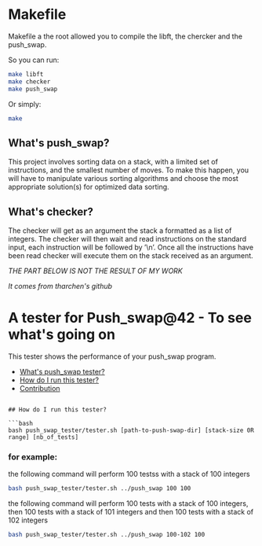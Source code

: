# Makefile
Makefile a the root allowed you to compile the libft, the chercker and the push_swap.

So you can run:
```bash
make libft
make checker
make push_swap
```
Or simply:
```bash
make
```

## What's push_swap?
This project involves sorting data on a stack, with a limited set of instructions,
and the smallest number of moves. To make this happen, you will have to manipulate
various sorting algorithms and choose the most appropriate solution(s) for
optimized data sorting.

## What's checker?
The checker will get as an argument the stack a formatted as a list of integers.
The checker will then wait and read instructions on the standard input, each
instruction will be followed by ’\n’. Once all the instructions have been read
checker will execute them on the stack received as an argument.


*THE PART BELOW IS NOT THE RESULT OF MY WORK*

*It comes from tharchen's github*
# A tester for Push_swap@42 - To see what's going on
This tester shows the performance of your push_swap program.

* [What's push_swap tester?](#whats-push_swap_tester)
* [How do I run this tester?](#how-do-I-run-this-tester)
* [Contribution](#contribution)


```

## How do I run this tester?

```bash
bash push_swap_tester/tester.sh [path-to-push-swap-dir] [stack-size 0R range] [nb_of_tests]
```
### for example:
the following command will perform 100 testss with a stack of 100 integers
```bash
bash push_swap_tester/tester.sh ../push_swap 100 100
```

the following command will perform 100 tests with a stack of 100 integers, then 100 tests with a stack of 101 integers and then 100 tests with a stack of 102 integers
```bash
bash push_swap_tester/tester.sh ../push_swap 100-102 100
```

